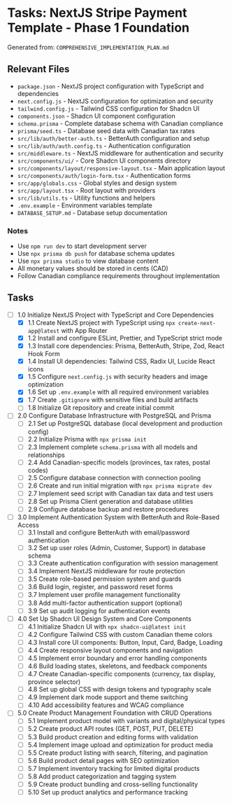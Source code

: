 # Tasks: NextJS Stripe Payment Template - Phase 1 Foundation

Generated from: `COMPREHENSIVE_IMPLEMENTATION_PLAN.md`

## Relevant Files

- `package.json` - NextJS project configuration with TypeScript and dependencies
- `next.config.js` - NextJS configuration for optimization and security
- `tailwind.config.js` - Tailwind CSS configuration for Shadcn UI
- `components.json` - Shadcn UI component configuration
- `schema.prisma` - Complete database schema with Canadian compliance
- `prisma/seed.ts` - Database seed data with Canadian tax rates
- `src/lib/auth/better-auth.ts` - BetterAuth configuration and setup
- `src/lib/auth/auth.config.ts` - Authentication configuration
- `src/middleware.ts` - NextJS middleware for authentication and security
- `src/components/ui/` - Core Shadcn UI components directory
- `src/components/layout/responsive-layout.tsx` - Main application layout
- `src/components/auth/login-form.tsx` - Authentication forms
- `src/app/globals.css` - Global styles and design system
- `src/app/layout.tsx` - Root layout with providers
- `src/lib/utils.ts` - Utility functions and helpers
- `.env.example` - Environment variables template
- `DATABASE_SETUP.md` - Database setup documentation

### Notes

- Use `npm run dev` to start development server
- Use `npx prisma db push` for database schema updates
- Use `npx prisma studio` to view database content
- All monetary values should be stored in cents (CAD)
- Follow Canadian compliance requirements throughout implementation

## Tasks

- [ ] 1.0 Initialize NextJS Project with TypeScript and Core Dependencies
  - [x] 1.1 Create NextJS project with TypeScript using `npx create-next-app@latest` with App Router
  - [x] 1.2 Install and configure ESLint, Prettier, and TypeScript strict mode
  - [x] 1.3 Install core dependencies: Prisma, BetterAuth, Stripe, Zod, React Hook Form
  - [x] 1.4 Install UI dependencies: Tailwind CSS, Radix UI, Lucide React icons
  - [x] 1.5 Configure `next.config.js` with security headers and image optimization
  - [x] 1.6 Set up `.env.example` with all required environment variables
  - [x] 1.7 Create `.gitignore` with sensitive files and build artifacts
  - [ ] 1.8 Initialize Git repository and create initial commit

- [ ] 2.0 Configure Database Infrastructure with PostgreSQL and Prisma
  - [ ] 2.1 Set up PostgreSQL database (local development and production config)
  - [ ] 2.2 Initialize Prisma with `npx prisma init`
  - [ ] 2.3 Implement complete `schema.prisma` with all models and relationships
  - [ ] 2.4 Add Canadian-specific models (provinces, tax rates, postal codes)
  - [ ] 2.5 Configure database connection with connection pooling
  - [ ] 2.6 Create and run initial migration with `npx prisma migrate dev`
  - [ ] 2.7 Implement seed script with Canadian tax data and test users
  - [ ] 2.8 Set up Prisma Client generation and database utilities
  - [ ] 2.9 Configure database backup and restore procedures

- [ ] 3.0 Implement Authentication System with BetterAuth and Role-Based Access
  - [ ] 3.1 Install and configure BetterAuth with email/password authentication
  - [ ] 3.2 Set up user roles (Admin, Customer, Support) in database schema
  - [ ] 3.3 Create authentication configuration with session management
  - [ ] 3.4 Implement NextJS middleware for route protection
  - [ ] 3.5 Create role-based permission system and guards
  - [ ] 3.6 Build login, register, and password reset forms
  - [ ] 3.7 Implement user profile management functionality
  - [ ] 3.8 Add multi-factor authentication support (optional)
  - [ ] 3.9 Set up audit logging for authentication events

- [ ] 4.0 Set Up Shadcn UI Design System and Core Components
  - [ ] 4.1 Initialize Shadcn UI with `npx shadcn-ui@latest init`
  - [ ] 4.2 Configure Tailwind CSS with custom Canadian theme colors
  - [ ] 4.3 Install core UI components: Button, Input, Card, Badge, Loading
  - [ ] 4.4 Create responsive layout components and navigation
  - [ ] 4.5 Implement error boundary and error handling components
  - [ ] 4.6 Build loading states, skeletons, and feedback components
  - [ ] 4.7 Create Canadian-specific components (currency, tax display, province selector)
  - [ ] 4.8 Set up global CSS with design tokens and typography scale
  - [ ] 4.9 Implement dark mode support and theme switching
  - [ ] 4.10 Add accessibility features and WCAG compliance

- [ ] 5.0 Create Product Management Foundation with CRUD Operations
  - [ ] 5.1 Implement product model with variants and digital/physical types
  - [ ] 5.2 Create product API routes (GET, POST, PUT, DELETE)
  - [ ] 5.3 Build product creation and editing forms with validation
  - [ ] 5.4 Implement image upload and optimization for product media
  - [ ] 5.5 Create product listing with search, filtering, and pagination
  - [ ] 5.6 Build product detail pages with SEO optimization
  - [ ] 5.7 Implement inventory tracking for limited digital products
  - [ ] 5.8 Add product categorization and tagging system
  - [ ] 5.9 Create product bundling and cross-selling functionality
  - [ ] 5.10 Set up product analytics and performance tracking